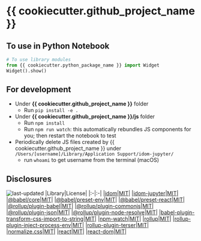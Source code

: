 # {{ cookiecutter.github_project_name }}
## To use in Python Notebook
```python
# To use library modules
from {{ cookiecutter.python_package_name }} import Widget
Widget().show()
```
## For development
- Under **{{ cookiecutter.github_project_name }}** folder
  - Run `pip install -e .`
- Under **{{ cookiecutter.github_project_name }}/js** folder
  - Run `npm install`
  - Run `npm run watch`: this automatically rebundles JS components for you; then restart the notebook to test
- Periodically delete JS files created by {{ cookiecutter.github_project_name }} under `/Users/[username]/Library/Application Support/idom-jupyter/`
  - run `whoami` to get username from the terminal (macOS)
## Disclosures
![last-updated](https://img.shields.io/badge/Last%20Updated-Dec%2028,2022-lightgrey)
|Library|License|
|:-|:-|
|[idom](https://pypi.org/project/idom/)|[MIT](https://choosealicense.com/licenses/mit/)|
|[idom-jupyter](https://pypi.org/project/idom-jupyter/)|[MIT](https://choosealicense.com/licenses/mit/)|
|[@babel/core](https://www.npmjs.com/package/@babel/core)|[MIT](https://choosealicense.com/licenses/mit/)|
|[@babel/preset-env](https://www.npmjs.com/package/@babel/preset-env)|[MIT](https://choosealicense.com/licenses/mit/)|
|[@babel/preset-react](https://www.npmjs.com/package/@babel/preset-react)|[MIT](https://choosealicense.com/licenses/mit/)|
|[@rollup/plugin-babel](https://www.npmjs.com/package/@rollup/plugin-babel)|[MIT](https://choosealicense.com/licenses/mit/)|
|[@rollup/plugin-commonjs](https://www.npmjs.com/package/@rollup/plugin-commonjs)|[MIT](https://choosealicense.com/licenses/mit/)|
|[@rollup/plugin-json](https://www.npmjs.com/package/@rollup/plugin-json)|[MIT](https://choosealicense.com/licenses/mit/)|
|[@rollup/plugin-node-resolve](https://www.npmjs.com/package/@rollup/plugin-node-resolve)|[MIT](https://choosealicense.com/licenses/mit/)|
|[babel-plugin-transform-css-import-to-string](https://www.npmjs.com/package/babel-plugin-transform-css-import-to-string)|[MIT](https://choosealicense.com/licenses/mit/)|
|[npm-watch](https://www.npmjs.com/package/npm-watch)|[MIT](https://choosealicense.com/licenses/mit/)|
|[rollup](https://www.npmjs.com/package/rollup)|[MIT](https://choosealicense.com/licenses/mit/)|
|[rollup-plugin-inject-process-env](https://www.npmjs.com/package/rollup-plugin-inject-process-env)|[MIT](https://choosealicense.com/licenses/mit/)|
|[rollup-plugin-terser](https://www.npmjs.com/package/rollup-plugin-terser)|[MIT](https://choosealicense.com/licenses/mit/)|
|[normalize.css](https://www.npmjs.com/package/normalize.css)|[MIT](https://choosealicense.com/licenses/mit/)|
|[react](https://www.npmjs.com/package/react)|[MIT](https://choosealicense.com/licenses/mit/)|
|[react-dom](https://www.npmjs.com/package/react-dom)|[MIT](https://choosealicense.com/licenses/mit/)|
